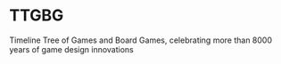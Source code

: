 # TTGBG
Timeline Tree of Games and Board Games, celebrating more than 8000 years of game design innovations
